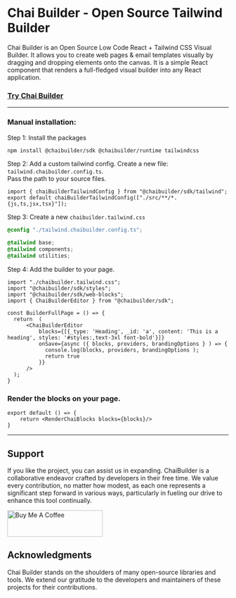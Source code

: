 # Chai Builder - Open Source Tailwind Builder

Chai Builder is an Open Source Low Code React + Tailwind CSS Visual Builder. 
It allows you to create web pages & email templates visually by dragging and dropping elements onto the canvas. 
It is a simple React component that renders a full-fledged visual builder into any React application. 

### [Try Chai Builder](https://chaibuilder.com/demo)

---

### Manual installation:

Step 1: Install the packages
```bash
npm install @chaibuilder/sdk @chaibuilder/runtime tailwindcss
```

Step 2: Add a custom tailwind config.
Create a new file: `tailwind.chaibuilder.config.ts`. <br /> Pass the path to your source files.
```tsx
import { chaiBuilderTailwindConfig } from "@chaibuilder/sdk/tailwind";
export default chaiBuilderTailwindConfig(["./src/**/*.{js,ts,jsx,tsx}"]);

```

Step 3: Create a new `chaibuilder.tailwind.css`
```css
@config "./tailwind.chaibuilder.config.ts";

@tailwind base;
@tailwind components;
@tailwind utilities;
```

Step 4: Add the builder to your page.
```tsx
import "./chaibuilder.tailwind.css";
import "@chaibuilder/sdk/styles";
import "@chaibuilder/sdk/web-blocks";
import { ChaiBuilderEditor } from "@chaibuilder/sdk";

const BuilderFullPage = () => {
  return  (
      <ChaiBuilderEditor
          blocks={[{_type: 'Heading', _id: 'a', content: 'This is a heading', styles: '#styles:,text-3xl font-bold'}]}
          onSave={async ({ blocks, providers, brandingOptions } ) => {
            console.log(blocks, providers, brandingOptions );
            return true
          }}
      />
  );
}
```
    
### Render the blocks on your page.

```tsx
export default () => {
    return <RenderChaiBlocks blocks={blocks}/>
}
```

---
## Support
If you like the project, you can assist us in expanding. ChaiBuilder is a collaborative endeavor crafted by developers in their free time. We value every contribution, no matter how modest, as each one represents a significant step forward in various ways, particularly in fueling our drive to enhance this tool continually.

<a href="https://www.buymeacoffee.com/chaibuilder" target="_blank"><img src="https://cdn.buymeacoffee.com/buttons/v2/default-yellow.png" alt="Buy Me A Coffee" style="height: 60px !important;width: 217px !important;" ></a>


## Acknowledgments
Chai Builder stands on the shoulders of many open-source libraries and tools. We extend our gratitude to the developers and maintainers of these projects for their contributions.
